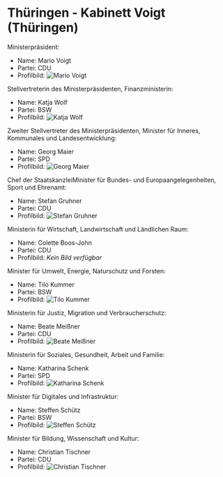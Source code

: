 # Thüringen - Kabinett Voigt (Thüringen)

Ministerpräsident:
* Name: Mario Voigt
* Partei: CDU
* Profilbild: ![Mario Voigt](https://upload.wikimedia.org/wikipedia/commons/thumb/6/61/2024-12-12_Landtag_Th%C3%BCringen_%E2%80%93_Wahl_des_Ministerpr%C3%A4sidenten_by_Sandro_Halank%E2%80%93049.jpg/400px-2024-12-12_Landtag_Th%C3%BCringen_%E2%80%93_Wahl_des_Ministerpr%C3%A4sidenten_by_Sandro_Halank%E2%80%93049.jpg)

Stellvertreterin des Ministerpräsidenten, Finanzministerin:
* Name: Katja Wolf
* Partei: BSW
* Profilbild: ![Katja Wolf](https://upload.wikimedia.org/wikipedia/commons/thumb/9/9a/2024-08-19_Event%2C_Th%C3%BCringer_Wahlkampftour-Start_des_BSW_in_Eisenach_STP_3008_by_Stepro.jpg/400px-2024-08-19_Event%2C_Th%C3%BCringer_Wahlkampftour-Start_des_BSW_in_Eisenach_STP_3008_by_Stepro.jpg)

Zweiter Stellvertreter des Ministerpräsidenten, Minister für Inneres, Kommunales und Landesentwicklung:
* Name: Georg Maier
* Partei: SPD
* Profilbild: ![Georg Maier](https://upload.wikimedia.org/wikipedia/commons/thumb/2/2e/2024-09-01_Politik%2C_Landtagswahl_Th%C3%BCringen_STP_4375_by_Stepro.jpg/400px-2024-09-01_Politik%2C_Landtagswahl_Th%C3%BCringen_STP_4375_by_Stepro.jpg)

Chef der StaatskanzleiMinister für Bundes- und Europaangelegenheiten, Sport und Ehrenamt:
* Name: Stefan Gruhner
* Partei: CDU
* Profilbild: ![Stefan Gruhner](https://upload.wikimedia.org/wikipedia/commons/thumb/d/d9/Stefan_Gruhner_CDU.jpg/400px-Stefan_Gruhner_CDU.jpg)

Ministerin für Wirtschaft, Landwirtschaft und Ländlichen Raum:
* Name: Colette Boos-John
* Partei: CDU
* Profilbild: *Kein Bild verfügbar*

Minister für Umwelt, Energie, Naturschutz und Forsten:
* Name: Tilo Kummer
* Partei: BSW
* Profilbild: ![Tilo Kummer](https://upload.wikimedia.org/wikipedia/commons/thumb/d/d7/2024-09-26_Politik%2C_Th%C3%BCringer_Landtag%2C_Konstituierung_STP_5907_by_Stepro.jpg/400px-2024-09-26_Politik%2C_Th%C3%BCringer_Landtag%2C_Konstituierung_STP_5907_by_Stepro.jpg)

Ministerin für Justiz, Migration und Verbraucherschutz:
* Name: Beate Meißner
* Partei: CDU
* Profilbild: ![Beate Meißner](https://upload.wikimedia.org/wikipedia/commons/thumb/9/95/2024-09-28_Politik%2C_Th%C3%BCringer_Landtag%2C_Fortsetzung_Konstituierung_STP_6038_by_Stepro.jpg/400px-2024-09-28_Politik%2C_Th%C3%BCringer_Landtag%2C_Fortsetzung_Konstituierung_STP_6038_by_Stepro.jpg)

Ministerin für Soziales, Gesundheit, Arbeit und Familie:
* Name: Katharina Schenk
* Partei: SPD
* Profilbild: ![Katharina Schenk](https://upload.wikimedia.org/wikipedia/commons/thumb/4/4f/2024-09-28_Politik%2C_Th%C3%BCringer_Landtag%2C_Fortsetzung_Konstituierung_STP_6048_by_Stepro.jpg/400px-2024-09-28_Politik%2C_Th%C3%BCringer_Landtag%2C_Fortsetzung_Konstituierung_STP_6048_by_Stepro.jpg)

Minister für Digitales und Infrastruktur:
* Name: Steffen Schütz
* Partei: BSW
* Profilbild: ![Steffen Schütz](https://upload.wikimedia.org/wikipedia/commons/thumb/e/e0/2024-08-19_Event%2C_Th%C3%BCringer_Wahlkampftour-Start_des_BSW_in_Eisenach_STP_2954_by_Stepro.jpg/400px-2024-08-19_Event%2C_Th%C3%BCringer_Wahlkampftour-Start_des_BSW_in_Eisenach_STP_2954_by_Stepro.jpg)

Minister für Bildung, Wissenschaft und Kultur:
* Name: Christian Tischner
* Partei: CDU
* Profilbild: ![Christian Tischner](https://upload.wikimedia.org/wikipedia/commons/thumb/b/b8/Landtagsprojekt_Th%C3%BCringen_Christian_Tischner_by_Olaf_Kosinsky-1.jpg/400px-Landtagsprojekt_Th%C3%BCringen_Christian_Tischner_by_Olaf_Kosinsky-1.jpg)

